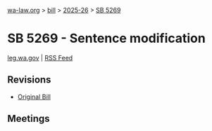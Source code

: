 [wa-law.org](/) > [bill](/bill/) > [2025-26](/bill/2025-26/) > [SB 5269](/bill/2025-26/sb/5269/)

# SB 5269 - Sentence modification
[leg.wa.gov](https://app.leg.wa.gov/billsummary?BillNumber=5269&Year=2025&Initiative=false) | [RSS Feed](./rss.xml)

## Revisions
* [Original Bill](1/)

## Meetings